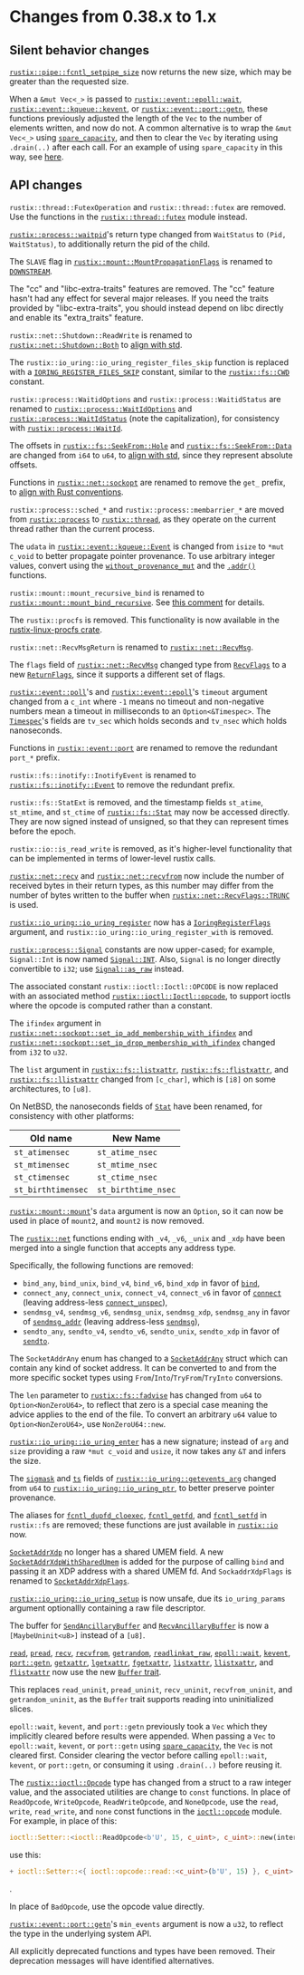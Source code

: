 # Changes from 0.38.x to 1.x

## Silent behavior changes

[`rustix::pipe::fcntl_setpipe_size`] now returns the new size, which may be
greater than the requested size.

[`rustix::pipe::fcntl_setpipe_size`]: https://docs.rs/rustix/1.0.0/rustix/pipe/fn.fcntl_setpipe_size.html

When a `&mut Vec<_>` is passed to [`rustix::event::epoll::wait`],
[`rustix::event::kqueue::kevent`], or [`rustix::event::port::getn`], these
functions previously adjusted the length of the `Vec` to the number of elements
written, and now do not. A common alternative is to wrap the `&mut Vec<_>`
using [`spare_capacity`], and then to clear the `Vec` by iterating using
`.drain(..)` after each call. For an example of using `spare_capacity` in this
way, see [here].

[`rustix::event::epoll::wait`]: https://docs.rs/rustix/1.0.0/rustix/event/epoll/fn.wait.html
[`rustix::event::kqueue::kevent`]: https://docs.rs/rustix/1.0.0/x86_64-unknown-freebsd/rustix/event/kqueue/fn.kevent.html
[`rustix::event::port::getn`]: https://docs.rs/rustix/1.0.0/x86_64-unknown-illumos/rustix/event/port/fn.getn.html
[`spare_capacity`]: https://docs.rs/rustix/1.0.0/rustix/buffer/fn.spare_capacity.html
[here]: https://docs.rs/rustix/1.0.0/rustix/event/epoll/index.html#examples

## API changes

`rustix::thread::FutexOperation` and `rustix::thread::futex` are removed. Use
the functions in the [`rustix::thread::futex`] module instead.

[`rustix::thread::futex`]: https://docs.rs/rustix/1.0.0/rustix/thread/futex/index.html

[`rustix::process::waitpid`]'s return type changed from `WaitStatus` to
`(Pid, WaitStatus)`, to additionally return the pid of the child.

[`rustix::process::waitpid`]: https://docs.rs/rustix/1.0.0/rustix/process/fn.waitpid.html

The `SLAVE` flag in [`rustix::mount::MountPropagationFlags`] is renamed to
[`DOWNSTREAM`].

[`rustix::mount::MountPropagationFlags`]: https://docs.rs/rustix/1.0.0/rustix/mount/struct.MountPropagationFlags.html
[`DOWNSTREAM`]: https://docs.rs/rustix/1.0.0/rustix/mount/struct.MountPropagationFlags.html#associatedconstant.DOWNSTREAM

The "cc" and "libc-extra-traits" features are removed. The "cc" feature hasn't
had any effect for several major releases. If you need the traits provided by
"libc-extra-traits", you should instead depend on libc directly and enable its
"extra_traits" feature.

`rustix::net::Shutdown::ReadWrite` is renamed to
[`rustix::net::Shutdown::Both`] to [align with std].

[`rustix::net::Shutdown::Both`]: https://docs.rs/rustix/1.0.0/rustix/net/enum.Shutdown.html#variant.Both
[align with std]: https://doc.rust-lang.org/stable/std/net/enum.Shutdown.html#variant.Both

The `rustix::io_uring::io_uring_register_files_skip` function is replaced with
a [`IORING_REGISTER_FILES_SKIP`] constant, similar to the [`rustix::fs::CWD`]
constant.

[`IORING_REGISTER_FILES_SKIP`]: https://docs.rs/rustix/1.0.0/rustix/io_uring/constant.IORING_REGISTER_FILES_SKIP.html
[`rustix::fs::CWD`]: https://docs.rs/rustix/1.0.0/rustix/fs/constant.CWD.html

`rustix::process::WaitidOptions` and `rustix::process::WaitidStatus` are
renamed to
[`rustix::process::WaitIdOptions`] and [`rustix::process::WaitIdStatus`] (note
the capitalization), for consistency with [`rustix::process::WaitId`].

[`rustix::process::WaitIdOptions`]: https://docs.rs/rustix/1.0.0/rustix/process/struct.WaitIdOptions.html
[`rustix::process::WaitIdStatus`]: https://docs.rs/rustix/1.0.0/rustix/process/struct.WaitIdStatus.html
[`rustix::process::WaitId`]: https://docs.rs/rustix/1.0.0/rustix/process/enum.WaitId.html

The offsets in [`rustix::fs::SeekFrom::Hole`] and
[`rustix::fs::SeekFrom::Data`] are changed from `i64` to `u64`, to
[align with std], since they represent absolute offsets.

[`rustix::fs::SeekFrom::Hole`]: https://docs.rs/rustix/1.0.0/rustix/fs/enum.SeekFrom.html#variant.Hole
[`rustix::fs::SeekFrom::Data`]: https://docs.rs/rustix/1.0.0/rustix/fs/enum.SeekFrom.html#variant.Data
[align with std]: https://doc.rust-lang.org/stable/std/io/enum.SeekFrom.html#variant.Start

Functions in [`rustix::net::sockopt`] are renamed to remove the `get_` prefix,
to [align with Rust conventions].

[`rustix::net::sockopt`]: https://docs.rs/rustix/1.0.0/rustix/net/sockopt/index.html
[align with Rust conventions]: https://rust-lang.github.io/api-guidelines/naming.html#getter-names-follow-rust-convention-c-getter

`rustix::process::sched_*` and `rustix::process::membarrier_*` are moved from
[`rustix::process`] to [`rustix::thread`], as they operate on the current
thread rather than the current process.

[`rustix::process`]: https://docs.rs/rustix/1.0.0/rustix/process/index.html
[`rustix::thread`]: https://docs.rs/rustix/1.0.0/rustix/thread/index.html

The `udata` in [`rustix::event::kqueue::Event`] is changed from `isize` to
`*mut c_void` to better propagate pointer provenance. To use arbitrary integer
values, convert using the [`without_provenance_mut`] and the [`.addr()`]
functions.

[`rustix::event::kqueue::Event`]: https://docs.rs/rustix/1.0.0/x86_64-unknown-freebsd/rustix/event/kqueue/struct.Event.html
[`without_provenance_mut`]: https://doc.rust-lang.org/stable/std/ptr/fn.without_provenance_mut.html
[`.addr()`]: https://doc.rust-lang.org/stable/std/primitive.pointer.html#method.addr

`rustix::mount::mount_recursive_bind` is renamed to
[`rustix::mount::mount_bind_recursive`]. See [this comment] for details.

[`rustix::mount::mount_bind_recursive`]: https://docs.rs/rustix/1.0.0/rustix/mount/fn.mount_bind_recursive.html
[this comment]: https://github.com/bytecodealliance/rustix/pull/763#issuecomment-1662756184

The `rustix::procfs` is removed. This functionality is now available in the
[rustix-linux-procfs crate].

[rustix-linux-procfs crate]: https://crates.io/crates/rustix-linux-procfs

`rustix::net::RecvMsgReturn` is renamed to [`rustix::net::RecvMsg`].

[`rustix::net::RecvMsg`]: https://docs.rs/rustix/1.0.0/rustix/net/struct.RecvMsg.html

The `flags` field of [`rustix::net::RecvMsg`] changed type from [`RecvFlags`]
to a new [`ReturnFlags`], since it supports a different set of flags.

[`rustix::net::RecvMsg`]: https://docs.rs/rustix/1.0.0/rustix/net/struct.RecvMsg.html
[`RecvFlags`]: https://docs.rs/rustix/1.0.0/rustix/net/struct.RecvFlags.html
[`ReturnFlags`]: https://docs.rs/rustix/1.0.0/rustix/net/struct.ReturnFlags.html

[`rustix::event::poll`]'s and [`rustix::event::epoll`]'s `timeout` argument
changed from a `c_int` where `-1` means no timeout and non-negative numbers
mean a timeout in milliseconds to an `Option<&Timespec>`. The [`Timespec`]'s
fields are `tv_sec` which holds seconds and `tv_nsec` which holds nanoseconds.

[`rustix::event::poll`]: https://docs.rs/rustix/1.0.0/rustix/event/fn.poll.html
[`rustix::event::epoll`]: https://docs.rs/rustix/1.0.0/rustix/event/epoll/index.html
[`Timespec`]: https://docs.rs/rustix/1.0.0/rustix/time/struct.Timespec.html

Functions in [`rustix::event::port`] are renamed to remove the redundant
`port_*` prefix.

[`rustix::event::port`]: https://docs.rs/rustix/1.0.0/x86_64-unknown-illumos/rustix/event/port/index.html

`rustix::fs::inotify::InotifyEvent` is renamed to
[`rustix::fs::inotify::Event`] to remove the redundant prefix.

[`rustix::fs::inotify::Event`]: https://docs.rs/rustix/1.0.0/rustix/fs/inotify/struct.Event.html

`rustix::fs::StatExt` is removed, and the timestamp fields `st_atime`,
`st_mtime`, and `st_ctime` of [`rustix::fs::Stat`] may now be accessed
directly. They are now signed instead of unsigned, so that they can represent
times before the epoch.

[`rustix::fs::Stat`]: https://docs.rs/rustix/1.0.0/rustix/fs/struct.Stat.html

`rustix::io::is_read_write` is removed, as it's higher-level functionality that
can be implemented in terms of lower-level rustix calls.

[`rustix::net::recv`] and [`rustix::net::recvfrom`] now include
the number of received bytes in their return types, as this number may differ
from the number of bytes written to the buffer when
[`rustix::net::RecvFlags::TRUNC`] is used.

[`rustix::net::recv`]: https://docs.rs/rustix/1.0.0/rustix/net/fn.recv.html
[`rustix::net::recvfrom`]: https://docs.rs/rustix/1.0.0/rustix/net/fn.recvfrom.html
[`rustix::net::RecvFlags::TRUNC`]: https://docs.rs/rustix/1.0.0/rustix/net/struct.RecvFlags.html#associatedconstant.TRUNC

[`rustix::io_uring::io_uring_register`] now has a [`IoringRegisterFlags`]
argument, and `rustix::io_uring::io_uring_register_with` is removed.

[`rustix::io_uring::io_uring_register`]: https://docs.rs/rustix/1.0.0/rustix/io_uring/fn.io_uring_register.html
[`IoringRegisterFlags`]: https://docs.rs/rustix/1.0.0/rustix/io_uring/struct.IoringRegisterFlags.html

[`rustix::process::Signal`] constants are now upper-cased; for example,
`Signal::Int` is now named [`Signal::INT`]. Also, `Signal` is no longer
directly convertible to `i32`; use [`Signal::as_raw`] instead.

[`rustix::process::Signal`]: https://docs.rs/rustix/1.0.0/rustix/process/struct.Signal.html
[`Signal::INT`]: https://docs.rs/rustix/1.0.0/rustix/process/struct.Signal.html#variant.Int
[`Signal::as_raw`]: https://docs.rs/rustix/1.0.0/rustix/process/struct.Signal.html#method.as_raw

The associated constant `rustix::ioctl::Ioctl::OPCODE` is now replaced with an
associated method [`rustix::ioctl::Ioctl::opcode`], to support ioctls where the
opcode is computed rather than a constant.

[`rustix::ioctl::Ioctl::opcode`]: https://docs.rs/rustix/1.0.0/rustix/ioctl/trait.Ioctl.html#tymethod.opcode

The `ifindex` argument in
[`rustix::net::sockopt::set_ip_add_membership_with_ifindex`] and
[`rustix::net::sockopt::set_ip_drop_membership_with_ifindex`]
changed from `i32` to `u32`.

[`rustix::net::sockopt::set_ip_add_membership_with_ifindex`]: https://docs.rs/rustix/1.0.0/rustix/net/sockopt/fn.set_ip_add_membership_with_ifindex.html
[`rustix::net::sockopt::set_ip_drop_membership_with_ifindex`]: https://docs.rs/rustix/1.0.0/rustix/net/sockopt/fn.set_ip_drop_membership_with_ifindex.html

The `list` argument in [`rustix::fs::listxattr`], [`rustix::fs::flistxattr`],
and [`rustix::fs::llistxattr`] changed from `[c_char]`, which is `[i8]` on some
architectures, to `[u8]`.

[`rustix::fs::listxattr`]: https://docs.rs/rustix/1.0.0/rustix/fs/fn.listxattr.html
[`rustix::fs::flistxattr`]: https://docs.rs/rustix/1.0.0/rustix/fs/fn.flistxattr.html
[`rustix::fs::llistxattr`]: https://docs.rs/rustix/1.0.0/rustix/fs/fn.llistxattr.html

On NetBSD, the nanoseconds fields of [`Stat`] have been renamed, for consistency
with other platforms:

| Old name       | New Name        |
| -------------- | --------------- |
| `st_atimensec` | `st_atime_nsec` |
| `st_mtimensec` | `st_mtime_nsec` |
| `st_ctimensec` | `st_ctime_nsec` |
| `st_birthtimensec` | `st_birthtime_nsec` |

[`Stat`]: https://docs.rs/rustix/1.0.0/x86_64-unknown-netbsd/rustix/fs/struct.Stat.html

[`rustix::mount::mount`]'s `data` argument is now an `Option`, so it can now
be used in place of `mount2`, and `mount2` is now removed.

[`rustix::mount::mount`]: https://docs.rs/rustix/1.0.0/rustix/mount/fn.mount.html

The [`rustix::net`] functions ending with `_v4`, `_v6`, `_unix` and `_xdp` have
been merged into a single function that accepts any address type.

Specifically, the following functions are removed:

  * `bind_any`, `bind_unix`, `bind_v4`, `bind_v6`, `bind_xdp` in favor of
    [`bind`],
  * `connect_any`, `connect_unix`, `connect_v4`, `connect_v6` in favor of
    [`connect`] (leaving address-less [`connect_unspec`]),
  * `sendmsg_v4`, `sendmsg_v6`, `sendmsg_unix`, `sendmsg_xdp`, `sendmsg_any` in
    favor of [`sendmsg_addr`] (leaving address-less [`sendmsg`]),
  * `sendto_any`, `sendto_v4`, `sendto_v6`, `sendto_unix`, `sendto_xdp` in
    favor of [`sendto`].

[`rustix::net`]: https://docs.rs/rustix/1.0.0/rustix/net/index.html
[`bind`]: https://docs.rs/rustix/1.0.0/rustix/net/fn.bind.html
[`connect`]: https://docs.rs/rustix/1.0.0/rustix/net/fn.connect.html
[`connect_unspec`]: https://docs.rs/rustix/1.0.0/rustix/net/fn.connect_unspec.html
[`sendmsg_addr`]: https://docs.rs/rustix/1.0.0/rustix/net/fn.sendmsg_addr.html
[`sendmsg`]: https://docs.rs/rustix/1.0.0/rustix/net/fn.sendmsg.html
[`sendto`]: https://docs.rs/rustix/1.0.0/rustix/net/fn.sendto.html

The `SocketAddrAny` enum has changed to a [`SocketAddrAny`] struct which can
contain any kind of socket address. It can be converted to and from the more
specific socket types using `From`/`Into`/`TryFrom`/`TryInto` conversions.

[`SocketAddrAny`]: https://docs.rs/rustix/1.0.0/rustix/net/struct.SocketAddrAny.html

The `len` parameter to [`rustix::fs::fadvise`] has changed from `u64` to
`Option<NonZeroU64>`, to reflect that zero is a special case meaning the
advice applies to the end of the file. To convert an arbitrary `u64` value to
`Option<NonZeroU64>`, use `NonZeroU64::new`.

[`rustix::fs::fadvise`]: https://docs.rs/rustix/1.0.0/rustix/fs/fn.fadvise.html

[`rustix::io_uring::io_uring_enter`] has a new signature; instead of `arg` and
`size` providing a raw `*mut c_void` and `usize`, it now takes any `&T` and
infers the size.

[`rustix::io_uring::io_uring_enter`]: https://docs.rs/rustix/1.0.0/rustix/io_uring/fn.io_uring_enter.html

The [`sigmask`] and [`ts`] fields of [`rustix::io_uring::getevents_arg`]
changed from `u64` to [`rustix::io_uring::io_uring_ptr`], to better preserve
pointer provenance.

[`sigmask`]: https://docs.rs/rustix/1.0.0/rustix/io_uring/struct.io_uring_getevents_arg.html#structfield.sigmask
[`ts`]: https://docs.rs/rustix/1.0.0/rustix/io_uring/struct.io_uring_getevents_arg.html#structfield.ts
[`rustix::io_uring::getevents_arg`]: https://docs.rs/rustix/1.0.0/rustix/io_uring/struct.io_uring_getevents_arg.html
[`rustix::io_uring::io_uring_ptr`]: https://docs.rs/rustix/1.0.0/rustix/io_uring/struct.io_uring_ptr.html

The aliases for [`fcntl_dupfd_cloexec`], [`fcntl_getfd`], and [`fcntl_setfd`]
in `rustix::fs` are removed; these functions are just available in
[`rustix::io`] now.

[`fcntl_dupfd_cloexec`]: https://docs.rs/rustix/1.0.0/rustix/io/fn.fcntl_dupfd_cloexec.html
[`fcntl_getfd`]: https://docs.rs/rustix/1.0.0/rustix/io/fn.fcntl_getfd.html
[`fcntl_setfd`]: https://docs.rs/rustix/1.0.0/rustix/io/fn.fcntl_setfd.html
[`rustix::io`]: https://docs.rs/rustix/1.0.0/rustix/io/index.html

[`SocketAddrXdp`] no longer has a shared UMEM field. A new
[`SocketAddrXdpWithSharedUmem`] is added for the purpose of calling `bind` and
passing it an XDP address with a shared UMEM fd. And `SockaddrXdpFlags` is
renamed to [`SocketAddrXdpFlags`].

[`SocketAddrXdp`]: https://docs.rs/rustix/1.0.0/rustix/net/xdp/struct.SocketAddrXdp.html
[`SocketAddrXdpWithSharedUmem`]: https://docs.rs/rustix/1.0.0/rustix/net/xdp/struct.SocketAddrXdpWithSharedUmem.html
[`SocketAddrXdpFlags`]: https://docs.rs/rustix/1.0.0/rustix/net/xdp/struct.SocketAddrXdpFlags.html

[`rustix::io_uring::io_uring_setup`] is now unsafe, due its `io_uring_params`
argument optionallly containing a raw file descriptor.

[`rustix::io_uring::io_uring_setup`]: https://docs.rs/rustix/1.0.0/rustix/io_uring/fn.io_uring_setup.html

The buffer for [`SendAncillaryBuffer`] and [`RecvAncillaryBuffer`] is now
a `[MaybeUninit<u8>]` instead of a `[u8]`.

[`SendAncillaryBuffer`]: https://docs.rs/rustix/1.0.0/rustix/net/struct.SendAncillaryBuffer.html
[`RecvAncillaryBuffer`]: https://docs.rs/rustix/1.0.0/rustix/net/struct.RecvAncillaryBuffer.html

[`read`], [`pread`], [`recv`], [`recvfrom`], [`getrandom`], [`readlinkat_raw`],
[`epoll::wait`], [`kevent`], [`port::getn`], [`getxattr`], [`lgetxattr`],
[`fgetxattr`], [`listxattr`], [`llistxattr`], and [`flistxattr`] now use the
new [`Buffer` trait].

This replaces `read_uninit`, `pread_uninit`, `recv_uninit`, `recvfrom_uninit`,
and `getrandom_uninit`, as the `Buffer` trait supports reading into
uninitialized slices.

`epoll::wait`, `kevent`, and `port::getn` previously took a `Vec` which they
implicitly cleared before results were appended. When passing a `Vec` to
`epoll::wait`, `kevent`, or `port::getn` using [`spare_capacity`], the `Vec` is
not cleared first. Consider clearing the vector before calling `epoll::wait`,
`kevent`, or `port::getn`, or consuming it using `.drain(..)` before reusing it.

[`read`]: https://docs.rs/rustix/1.0.0/rustix/io/fn.read.html
[`pread`]: https://docs.rs/rustix/1.0.0/rustix/io/fn.pread.html
[`recv`]: https://docs.rs/rustix/1.0.0/rustix/net/fn.recv.html
[`recvfrom`]: https://docs.rs/rustix/1.0.0/rustix/net/fn.recvfrom.html
[`getrandom`]: https://docs.rs/rustix/1.0.0/rustix/rand/fn.getrandom.html
[`readlinkat_raw`]: https://docs.rs/rustix/1.0.0/rustix/fs/fn.readlinkat_raw.html
[`epoll::wait`]: https://docs.rs/rustix/1.0.0/rustix/event/epoll/fn.wait.html
[`getxattr`]: https://docs.rs/rustix/1.0.0/rustix/fs/fn.getxattr.html
[`lgetxattr`]: https://docs.rs/rustix/1.0.0/rustix/fs/fn.lgetxattr.html
[`fgetxattr`]: https://docs.rs/rustix/1.0.0/rustix/fs/fn.fgetxattr.html
[`listxattr`]: https://docs.rs/rustix/1.0.0/rustix/fs/fn.listxattr.html
[`llistxattr`]: https://docs.rs/rustix/1.0.0/rustix/fs/fn.llistxattr.html
[`flistxattr`]: https://docs.rs/rustix/1.0.0/rustix/fs/fn.flistxattr.html
[`kevent`]: https://docs.rs/rustix/1.0.0/x86_64-unknown-freebsd/rustix/event/kqueue/fn.kevent.html
[`port::getn`]: https://docs.rs/rustix/1.0.0/x86_64-unknown-illumos/rustix/event/port/fn.getn.html
[`Buffer` trait]: https://docs.rs/rustix/1.0.0/rustix/buffer/trait.Buffer.html
[`spare_capacity`]: https://docs.rs/rustix/1.0.0/rustix/buffer/fn.spare_capacity.html

The [`rustix::ioctl::Opcode`] type has changed from a struct to a raw integer
value, and the associated utilities are change to `const` functions. In place
of `ReadOpcode`, `WriteOpcode`, `ReadWriteOpcode`, and `NoneOpcode`, use the
`read`, `write`, `read_write`, and `none` const functions in the
[`ioctl::opcode`] module. For example, in place of this:
```rust
ioctl::Setter::<ioctl::ReadOpcode<b'U', 15, c_uint>, c_uint>::new(interface)
```
use this:
```rust
+ ioctl::Setter::<{ ioctl::opcode::read::<c_uint>(b'U', 15) }, c_uint>::new(interface)
```
.

In place of `BadOpcode`, use the opcode value directly.

[`rustix::ioctl::Opcode`]: https://docs.rs/rustix/1.0.0/rustix/ioctl/type.Opcode.html
[`ioctl::opcode`]: https://docs.rs/rustix/1.0.0/rustix/ioctl/opcode/index.html

[`rustix::event::port::getn`]'s `min_events` argument is now a `u32`, to
reflect the type in the underlying system API.

[`rustix::event::port::getn`]: https://docs.rs/rustix/1.0.0/x86_64-unknown-illumos/rustix/event/port/fn.getn.html

All explicitly deprecated functions and types have been removed. Their
deprecation messages will have identified alternatives.
